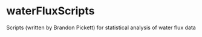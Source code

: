 # waterFluxScripts
Scripts (written by Brandon Pickett) for statistical analysis of water flux data
